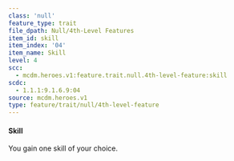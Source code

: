 ```yaml
---
class: 'null'
feature_type: trait
file_dpath: Null/4th-Level Features
item_id: skill
item_index: '04'
item_name: Skill
level: 4
scc:
  - mcdm.heroes.v1:feature.trait.null.4th-level-feature:skill
scdc:
  - 1.1.1:9.1.6.9:04
source: mcdm.heroes.v1
type: feature/trait/null/4th-level-feature
---
```


#### Skill

You gain one skill of your choice.

